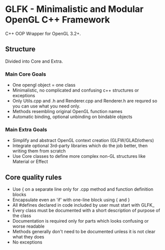 GLFK - Minimalistic and Modular OpenGL C++ Framework
====================================================

C++ OOP Wrapper for OpenGL 3.2+.

## Structure ##
Divided into Core and Extra.

### Main Core Goals ###

- One opengl object = one class
- Minimalistic, no complicated and confusing c++ structures or exceptions
- Only Utils.cpp and .h and Renderer.cpp and Renderer.h are requred so you can use what you need only.
- Methods resembling original OpenGL function names
- Automatic binding, optional unbinding on bindable objects

### Main Extra Goals ###

- Simplify and abstract OpenGL context creation (GLFW/GLAD/others)
- Integrate optional 3rd-party libraries which do the job better, then writing them from scratch
- Use Core classes to define more complex non-GL structures like Material or Effect

## Core quality rules ##

- Use { on a separate line only for .cpp method and function definition blocks
- Encapsulate even an 'if' with one-line block using { and }
- All #defines declared in code included by user must start with GLFK_
- Every class must be documented with a short description of purpose of the class
- Documentation is required only for parts which looks confusing or worse readable
- Methods generally don't need to be documented unless it is not clear what they does
- No exceptions
